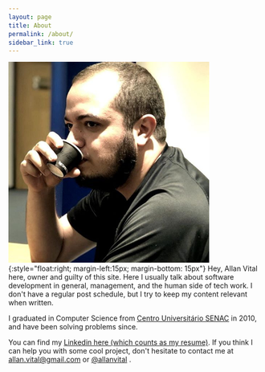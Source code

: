 ```yaml
---
layout: page
title: About
permalink: /about/
sidebar_link: true
---
```


![My profile picture](/assets/profile.png){:style="float:right; margin-left:15px; margin-bottom: 15px"} Hey, Allan Vital here, owner and guilty of this site. Here I usually talk about software development in general, management, and the human side of tech work. I don't have a regular post schedule, but I try to keep my content relevant when written.

I graduated in Computer Science from [Centro Universitário SENAC](https://www.sp.senac.br/) in 2010, and have been solving problems since.

You can find my [Linkedin here (which counts as my resume)](https://www.linkedin.com/in/allanvital/).  If you think I can help you with some cool project, don't hesitate to contact me at [allan.vital@gmail.com](mailto:allan.vital@gmail.com) or [@allanvital](https://twitter.com/allanvital) .
